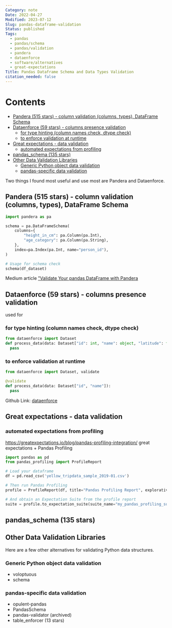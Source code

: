 ```yaml
---
Category: note
Date: 2022-04-27
Modified: 2023-07-12
Slug: pandas-dataframe-validation
Status: published
Tags:
  - pandas
  - pandas/schema
  - pandas/validation
  - pandera
  - dataenforce
  - software/alternatives
  - great-expectations
Title: Pandas Dataframe Schema and Data Types Validation
citation_needed: false
---
```


# Contents
<!-- MarkdownTOC levels='2,3' autolink=True autoanchor=True -->

- [Pandera \(515 stars\) - column validation \(columns, types\), DataFrame Schema](#pandera-515-stars---column-validation-columns-types-dataframe-schema)
- [Dataenforce \(59 stars\) - columns presence validation](#dataenforce-59-stars---columns-presence-validation)
  - [for type hinting \(column names check, dtype check\)](#for-type-hinting-column-names-check-dtype-check)
  - [to enforce validation at runtime](#to-enforce-validation-at-runtime)
- [Great expectations - data validation](#great-expectations---data-validation)
  - [automated expectations from profiling](#automated-expectations-from-profiling)
- [pandas_schema \(135 stars\)](#pandas_schema-135-stars)
- [Other Data Validation Libraries](#other-data-validation-libraries)
  - [Generic Python object data validation](#generic-python-object-data-validation)
  - [pandas-specific data validation](#pandas-specific-data-validation)

<!-- /MarkdownTOC -->

Two things I found most useful and use most are Pandera and Dataenforce.

<a id="pandera-515-stars---column-validation-columns-types-dataframe-schema"></a>

## Pandera (515 stars) - column validation (columns, types), DataFrame Schema

```python
import pandera as pa

schema = pa.DataFrameSchema(
    columns={
        "height_in_cm": pa.Column(pa.Int),
        "age_category": pa.Column(pa.String),
    },
    index=pa.Index(pa.Int, name="person_id"),
)

# Usage for schema check
schema(df_dataset)
```

Medium article ["Validate Your pandas DataFrame with Pandera](
https://towardsdatascience.com/validate-your-pandas-dataframe-with-pandera-2995910e564)

<a id="dataenforce-59-stars---columns-presence-validation"></a>

## Dataenforce (59 stars) - columns presence validation

used for
<a id="for-type-hinting-column-names-check-dtype-check"></a>

### for type hinting (column names check, dtype check)

```python
from dataenforce import Dataset
def process_data(data: Dataset["id": int, "name": object, "latitude": float, "longitude": float])
  pass
```

<a id="to-enforce-validation-at-runtime"></a>

### to enforce validation at runtime

```python
from dataenforce import Dataset, validate

@validate
def process_data(data: Dataset["id", "name"]):
  pass
```

Github Link: [dataenforce](https://github.com/CedricFR/dataenforce)

<a id="great-expectations---data-validation"></a>

## Great expectations - data validation

<a id="automated-expectations-from-profiling"></a>

### automated expectations from profiling

<https://greatexpectations.io/blog/pandas-profiling-integration/>
great expectations + Pandas Profiling

```python
import pandas as pd
from pandas_profiling import ProfileReport

# Load your dataframe
df = pd.read_csv('yellow_tripdata_sample_2019-01.csv')

# Then run Pandas Profiling
profile = ProfileReport(df, title="Pandas Profiling Report", explorative=True)

# And obtain an Expectation Suite from the profile report
suite = profile.to_expectation_suite(suite_name="my_pandas_profiling_suite")
```

<a id="pandas_schema-135-stars"></a>

## pandas_schema (135 stars)

<a id="other-data-validation-libraries"></a>

## Other Data Validation Libraries

Here are a few other alternatives for validating Python data structures.

<a id="generic-python-object-data-validation"></a>

### Generic Python object data validation

- voloptuous
- schema

<a id="pandas-specific-data-validation"></a>

### pandas-specific data validation

- opulent-pandas
- PandasSchema
- pandas-validator (archived)
- table_enforcer (13 stars)
